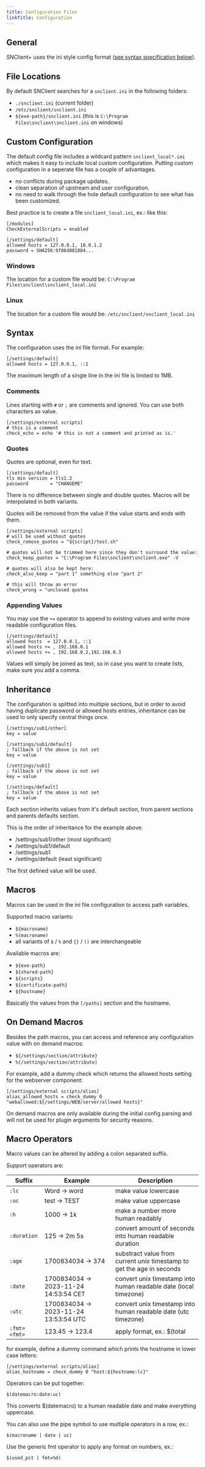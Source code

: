 ```yaml
---
title: Configuration Files
linkTitle: Configuration
---
```


## General

SNClient+ uses the ini style config format ([see syntax specification below](#syntax)).

## File Locations

By default SNClient searches for a `snclient.ini` in the following folders:

- `./snclient.ini` (current folder)
- `/etc/snclient/snclient.ini`
- `${exe-path}/snclient.ini` (this is `C:\Program Files\snclient\snclient.ini` on windows)

## Custom Configuration

The default config file includes a wildcard pattern `snclient_local*.ini` which
makes it easy to include local custom configuration. Putting custom configuration
in a seperate file has a couple of advantages.

- no conflicts during package updates.
- clean separation of upstream and user configuration.
- no need to walk through the hole default configuration to see what has been customized.

Best practice is to create a file `snclient_local.ini`, ex.: like this:

    [/modules]
    CheckExternalScripts = enabled

    [/settings/default]
    allowed hosts = 127.0.0.1, 10.0.1.2
    password = SHA256:9f86d081884...

### Windows

The location for a custom file would be: `C:\Program Files\snclient\snclient_local.ini`

### Linux

The location for a custom file would be: `/etc/snclient/snclient_local.ini`

## Syntax

The configuration uses the ini file format. For example:

    [/settings/default]
    allowed hosts = 127.0.0.1, ::1

The maximum length of a single line in the ini file is limited to 1MB.

### Comments

Lines starting with `#` or `;` are comments and ignored. You can use
both characters as value.

    [/settings/external scripts]
    # this is a comment
    check_echo = echo '# this is not a comment and printed as is.'

### Quotes

Quotes are optional, even for text.

    [/settings/default]
    tls min version = tls1.2
    password        = "CHANGEME"

There is no difference between single and double quotes. Macros will
be interpolated in both variants.

Quotes will be removed from the value if the value starts and ends with them.

    [/settings/external scripts]
    # will be used without quotes
    check_remove_quotes = "${script}/test.sh"

    # quotes will not be trimmed here since they don't surround the value:
    check_keep_quotes = "C:\Program Files\snclient\snclient.exe" -V

    # quotes will also be kept here:
    check_also_keep = "part 1" something else "part 2"

    # this will throw an error
    check_wrong = "unclosed quotes

### Appending Values

You may use the `+=` operator to append to existing values and write
more readable configuration files.

    [/settings/default]
    allowed hosts  = 127.0.0.1, ::1
    allowed hosts += , 192.168.0.1
    allowed hosts += , 192.168.0.2,192.168.0.3

Values will simply be joined as text, so in case you want to create lists, make sure you
add a comma.

## Inheritance

The configuration is splitted into multiple sections, but in order to
avoid having duplicate password or allowed hosts entries, inheritance can
be used to only specify central things once.

    [/settings/sub1/other]
    key = value

    [/settings/sub1/default]
    ; fallback if the above is not set
    key = value

    [/settings/sub1]
    ; fallback if the above is not set
    key = value

    [/settings/default]
    ; fallback if the above is not set
    key = value

Each section inherits values from it's default section,
from parent sections and parents defaults section.

This is the order of inheritance for the example above:

- /settings/sub1/other (most significant)
- /settings/sub1/default
- /settings/sub1
- /settings/default (least significant)

The first defined value will be used.

## Macros

Macros can be used in the ini file configuration to access path variables.

Supported macro variants:

- `${macroname}`
- `%(macroname)`
- all variants of `$` / `%` and `{}` / `()` are interchangeable

Available macros are:

- `${exe-path}`
- `${shared-path}`
- `${scripts}`
- `${certificate-path}`
- `${hostname}`

Basically the values from the `[/paths]` section and the hostname.

## On Demand Macros

Besides the path macros, you can access and reference any configuration value
with on demand macros:

- `${/settings/section/attribute}`
- `%(/settings/section/attribute)`

For example, add a dummy check which returns the allowed hosts setting for the
webserver component:

    [/settings/external scripts/alias]
    alias_allowed_hosts = check_dummy 0 "weballowed:${/settings/WEB/server/allowed hosts}"

On demand macros are only available during the initial config parsing and will
not be used for plugin arguments for security reasons.

## Macro Operators

Macro values can be altered by adding a colon separated suffix.

Support operators are:

| Suffix       | Example                               | Description |
| ------------ | ------------------------------------- | ------------|
| `:lc`        | Word -> word                          | make value lowercase
| `:uc`        | test -> TEST                          | make value uppercase
| `:h`         | 1000 -> 1k                            | make a number more human readably
| `:duration`  | 125 -> 2m 5s                          | convert amount of seconds into human readable duration
| `:age`       | 1700834034 -> 374                     | substract value from current unix timestamp to get the age in seconds
| `:date`      | 1700834034 -> 2023-11-24 14:53:54 CET | convert unix timestamp into human readable date (local timezone)
| `:utc`       | 1700834034 -> 2023-11-24 13:53:54 UTC | convert unix timestamp into human readable date (utc timezone)
| `:fmt=<fmt>` | 123.45 -> 123.4                       | apply format, ex.: $(total | fmt=%.1f) (using GOs fmt.Sprintf)

for example, define a dummy command which prints the hostname in lower case letters:

    [/settings/external scripts/alias]
    alias_hostname = check_dummy 0 "host:${hostname:lc}"

Operators can be put together:

    $(datemacro:date:uc)

This converts $(datemacro) to a human readable date and make everything uppercase.

You can also use the pipe symbol to use multiple operators in a row, ex.:

    $(macroname | date | uc)

Use the generic fmt operator to apply any format on numbers, ex.:

    $(used_pct | fmt=%d)
